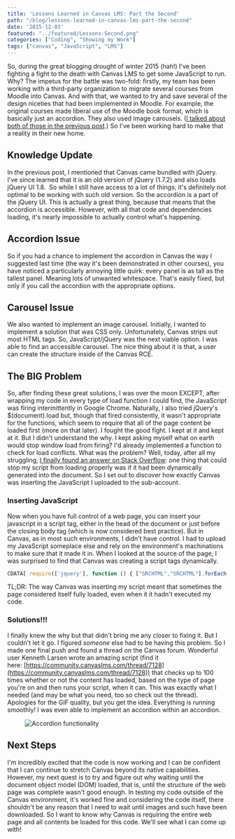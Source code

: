 ```yaml
---
title: 'Lessons Learned in Canvas LMS: Part the Second'
path: "/blog/lessons-learned-in-canvas-lms-part-the-second"
date: '2015-12-03'
featured: "../featured/Lessons-Second.png"
categories: ["Coding", "Showing my Work"]
tags: ["canvas", "JavaScript", "LMS"]
---
```


So, during the great blogging drought of winter 2015 (hah!) I've been fighting a fight to the death with Canvas LMS to get some JavaScript to run. Why? The impetus for the battle was two-fold: firstly, my team has been working with a third-party organization to migrate several courses from Moodle into Canvas. And with that, we wanted to try and save several of the design niceties that had been implemented in Moodle. For example, the original courses made liberal use of the Moodle book format, which is basically just an accordion. They also used image carousels. ([I talked about both of those in the previous post](/blog/lessons-learned-in-canvas-lms/).) So I've been working hard to make that a reality in their new home.

## Knowledge Update

In the previous post, I mentioned that Canvas came bundled with jQuery. I've since learned that it is an old version of jQuery (1.7.2) and also loads jQuery UI 1.8\.  So while I still have access to a lot of things, it's definitely not optimal to be working with such old version. So the accordion is a part of the jQuery UI. This is actually a great thing, because that means that the accordion is accessible. However, with all that code and dependencies loading, it's nearly impossible to actually control what's happening.

## Accordion Issue

So if you had a chance to implement the accordion in Canvas the way I suggested last time (the way it's been demonstrated in other courses), you have noticed a particularly annoying little quirk: every panel is as tall as the tallest panel. Meaning lots of unwanted whitespace. That's easily fixed, but only if you call the accordion with the appropriate options.

## Carousel Issue

We also wanted to implement an image carousel. Initially, I wanted to implement a solution that was CSS only. Unfortunately, Canvas strips out most HTML tags. So, JavaScript/jQuery was the next viable option. I was able to find an accessible carousel. The nice thing about it is that, a user can create the structure inside of the Canvas RCE.

## The BIG Problem

So, after finding these great solutions, I was over the moon EXCEPT, after wrapping my code in every type of load function I could find, the JavaScript was firing intermittently in Google Chrome. Naturally, I also tried jQuery's $(document).load but, though that fired consistently, it wasn't appropriate for the functions, which seem to require that all of the page content be loaded first (more on that later). I fought the good fight. I kept at it and kept at it. But I didn't understand the why. I kept asking myself what on earth would stop window load from firing? I'd already implemented a function to check for load conflicts. What was the problem? Well, today, after all my struggling, [I finally found an answer on Stack Overflow](http://stackoverflow.com/questions/3520780/when-is-window-onload-fired): one thing that could stop my script from loading properly was if it had been dynamically generated into the document. So I set out to discover how exactly Canvas was inserting the JavaScript I uploaded to the sub-account.

### Inserting JavaScript

Now when you have full control of a web page, you can insert your javascript in a script tag, either in the head of the document or just before the closing body tag (which is now considered best practice). But in Canvas, as in most such environments, I didn't have control. I had to upload my JavaScript someplace else and rely on the environment's machinations to make sure that it made it in. When I looked at the source of the page, I was surprised to find that Canvas was creating a script tags dynamically.

```javascript
CDATA[ require(['jquery'], function () { ["SRCHTML","SRCHTML"].forEach(function (src) { var s = document.createElement('script'); s.src = src; document.body.appendChild(s); }); });
```

TL;DR: The way Canvas was inserting my script meant that sometimes the page considered itself fully loaded, even when it it hadn't executed my code.

### Solutions!!!

I finally knew the why but that didn't bring me any closer to fixing it. But I couldn't let it go. I figured _someone_ else had to be having this problem. So I made one final push and found a thread on the Canvas forum. Wonderful user Kenneth Larsen wrote an amazing script (find it here: [https://community.canvaslms.com/thread/7128](https://community.canvaslms.com/thread/7128)) that checks up to 100 times whether or not the content has loaded, based on the type of page you're on and then runs your script, when it can. This was exactly what I needed (and may be what you need, too so check out the thread). Apologies for the GIF quality, but you get the idea. Everything is running smoothly! I was even able to implement an accordion within an accordion.

<figure>
  <img
    sizes="(max-width: 810px) 100vw, 810px"
    srcset="http://res.cloudinary.com/dhdaswa6t/image/upload/f_auto,q_60,w_203/v1530396697/blog/AccordionGIF.gif 203w,
            http://res.cloudinary.com/dhdaswa6t/image/upload/f_auto,q_60,w_405/v1530396697/blog/AccordionGIF.gif 405w,
            http://res.cloudinary.com/dhdaswa6t/image/upload/f_auto,q_60,w_810/v1530396697/blog/AccordionGIF.gif 810w,
            http://res.cloudinary.com/dhdaswa6t/image/upload/f_auto,q_60,w_1215/v1530396697/blog/AccordionGIF.gif 1215w"
    src="http://res.cloudinary.com/dhdaswa6t/image/upload/f_auto,q_60,w_810/v1530396697/blog/AccordionGIF.gif"
    alt="Accordion functionality" />
</figure>

## Next Steps

I'm incredibly excited that the code is now working and I can be confident that I can continue to stretch Canvas beyond its native capabilities. However, my next quest is to try and figure out why waiting until the document object model (DOM) loaded, that is, until the structure of the web page was complete wasn't good enough. In testing my code outside of the Canvas environment, it's worked fine and considering the code itself, there shouldn't be any reason that I need to wait until images and such have been downloaded. So I want to know why Canvas is requiring the entire web page and all contents be loaded for this code. We'll see what I can come up with!

